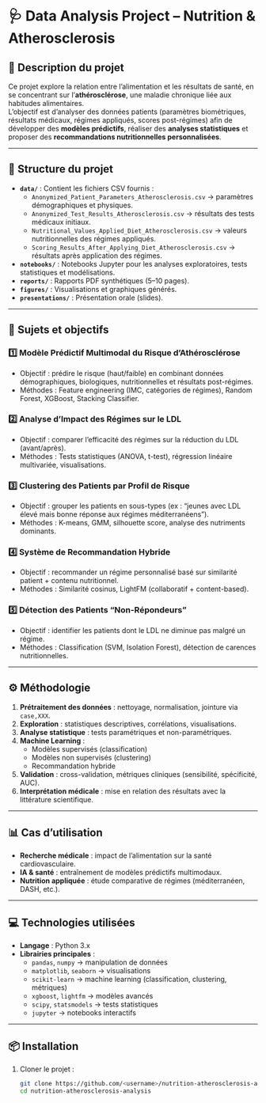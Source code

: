 # 🩺 Data Analysis Project – Nutrition & Atherosclerosis

## 📌 Description du projet
Ce projet explore la relation entre l’alimentation et les résultats de santé, en se concentrant sur l’**athérosclérose**, une maladie chronique liée aux habitudes alimentaires.  
L’objectif est d’analyser des données patients (paramètres biométriques, résultats médicaux, régimes appliqués, scores post-régimes) afin de développer des **modèles prédictifs**, réaliser des **analyses statistiques** et proposer des **recommandations nutritionnelles personnalisées**.

---

## 📂 Structure du projet
- **`data/`** : Contient les fichiers CSV fournis :
  - `Anonymized_Patient_Parameters_Atherosclerosis.csv` → paramètres démographiques et physiques.
  - `Anonymized_Test_Results_Atherosclerosis.csv` → résultats des tests médicaux initiaux.
  - `Nutritional_Values_Applied_Diet_Atherosclerosis.csv` → valeurs nutritionnelles des régimes appliqués.
  - `Scoring_Results_After_Applying_Diet_Atherosclerosis.csv` → résultats après application des régimes.
- **`notebooks/`** : Notebooks Jupyter pour les analyses exploratoires, tests statistiques et modélisations.
- **`reports/`** : Rapports PDF synthétiques (5–10 pages).
- **`figures/`** : Visualisations et graphiques générés.
- **`presentations/`** : Présentation orale (slides).

---

## 🎯 Sujets et objectifs

### 1️⃣ Modèle Prédictif Multimodal du Risque d’Athérosclérose
- Objectif : prédire le risque (haut/faible) en combinant données démographiques, biologiques, nutritionnelles et résultats post-régimes.
- Méthodes : Feature engineering (IMC, catégories de régimes), Random Forest, XGBoost, Stacking Classifier.

### 2️⃣ Analyse d’Impact des Régimes sur le LDL
- Objectif : comparer l’efficacité des régimes sur la réduction du LDL (avant/après).
- Méthodes : Tests statistiques (ANOVA, t-test), régression linéaire multivariée, visualisations.

### 3️⃣ Clustering des Patients par Profil de Risque
- Objectif : grouper les patients en sous-types (ex : “jeunes avec LDL élevé mais bonne réponse aux régimes méditerranéens”).
- Méthodes : K-means, GMM, silhouette score, analyse des nutriments dominants.

### 4️⃣ Système de Recommandation Hybride
- Objectif : recommander un régime personnalisé basé sur similarité patient + contenu nutritionnel.
- Méthodes : Similarité cosinus, LightFM (collaboratif + content-based).

### 5️⃣ Détection des Patients “Non-Répondeurs”
- Objectif : identifier les patients dont le LDL ne diminue pas malgré un régime.
- Méthodes : Classification (SVM, Isolation Forest), détection de carences nutritionnelles.

---

## ⚙️ Méthodologie
1. **Prétraitement des données** : nettoyage, normalisation, jointure via `case,XXX`.
2. **Exploration** : statistiques descriptives, corrélations, visualisations.
3. **Analyse statistique** : tests paramétriques et non-paramétriques.
4. **Machine Learning** :
   - Modèles supervisés (classification)
   - Modèles non supervisés (clustering)
   - Recommandation hybride
5. **Validation** : cross-validation, métriques cliniques (sensibilité, spécificité, AUC).
6. **Interprétation médicale** : mise en relation des résultats avec la littérature scientifique.

---

## 📊 Cas d’utilisation
- **Recherche médicale** : impact de l’alimentation sur la santé cardiovasculaire.
- **IA & santé** : entraînement de modèles prédictifs multimodaux.
- **Nutrition appliquée** : étude comparative de régimes (méditerranéen, DASH, etc.).

---

## 💻 Technologies utilisées
- **Langage** : Python 3.x  
- **Librairies principales** :
  - `pandas`, `numpy` → manipulation de données
  - `matplotlib`, `seaborn` → visualisations
  - `scikit-learn` → machine learning (classification, clustering, métriques)
  - `xgboost`, `lightfm` → modèles avancés
  - `scipy`, `statsmodels` → tests statistiques
  - `jupyter` → notebooks interactifs

---

## 📦 Installation
1. Cloner le projet :
   ```bash
   git clone https://github.com/<username>/nutrition-atherosclerosis-analysis.git
   cd nutrition-atherosclerosis-analysis
